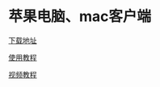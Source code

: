 # 苹果电脑、mac客户端

[下载地址](https://zb1.kjzd.top/.doc/vs-mac-client.dmg)

[使用教程](https://zb.kjzd.top/zb\_users/upload/2022/04/202204261650984950366211.pdf)

[视频教程](https://zb1.kjzd.top/.doc/mac.mp4)
